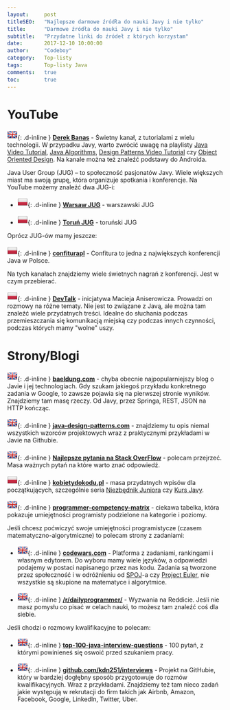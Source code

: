 ```yaml
---
layout:     post
titleSEO:	"Najlepsze darmowe źródła do nauki Javy i nie tylko"
title:      "Darmowe źródła do nauki Javy i nie tylko"
subtitle:   "Przydatne linki do źródeł z których korzystam"
date:       2017-12-10 10:00:00
author:     "Codeboy"
category:   Top-listy
tags:	    Top-listy Java
comments:   true
toc:        true
---
```


# YouTube

![Język Angielski](/img/eng.png){: .d-inline }
**[Derek Banas](https://www.youtube.com/user/derekbanas)** - Świetny kanał, z tutorialami z wielu technologii. W przypadku Javy, warto zwrócić uwagę na playlisty [Java Video Tutorial](https://www.youtube.com/playlist?list=PLE7E8B7F4856C9B19), [Java Algorithms](https://www.youtube.com/playlist?list=PLGLfVvz_LVvReUrWr94U-ZMgjYTQ538nT), [Design Patterns Video Tutorial](https://www.youtube.com/playlist?list=PLF206E906175C7E07) czy [Object Oriented Design](https://www.youtube.com/playlist?list=PLGLfVvz_LVvS5P7khyR4xDp7T9lCk9PgE). Na kanale można też znaleźć podstawy do Androida.

Java User Group (JUG) –  to społeczność pasjonatów Javy. Wiele większych miast ma swoją grupę, która organizuje spotkania i konferencje. Na YouTube możemy znaleźć dwa JUG-i:

- ![Język Polski](/img/pl.png){: .d-inline }
**[Warsaw JUG](https://www.youtube.com/channel/UC2coGyxf5x_CzJ3l4F-N-Sw)** - warszawski JUG

- ![Język Polski](/img/pl.png){: .d-inline }
**[Toruń JUG](https://www.youtube.com/channel/UCLuHypXd9ODOivs7gRpxNZg)** - toruński JUG

Oprócz JUG-ów mamy jeszcze:

![Język Polski](/img/pl.png){: .d-inline }
**[confiturapl](https://www.youtube.com/user/confiturapl)** - Confitura to jedna z największych konferencji Java w Polsce.

Na tych kanałach znajdziemy wiele świetnych nagrań z konferencji. Jest w czym przebierać.

![Język Polski](/img/pl.png){: .d-inline }
**[DevTalk](https://www.youtube.com/playlist?list=PLN2dx2pIJO6PvvvVKOXJ19y8llsL_GMn4)** - inicjatywa Macieja Aniserowicza. Prowadzi on rozmowy na różne tematy. Nie jest to związane z Javą, ale można tam znaleźć wiele przydatnych treści. Idealne do słuchania podczas przemieszczania się komunikacją miejską czy podczas innych czynności, podczas których mamy "wolne" uszy.

# Strony/Blogi

![Język Angielski](/img/eng.png){: .d-inline }
**[baeldung.com](http://www.baeldung.com/)** - chyba obecnie najpopularniejszy blog o Javie i jej technologiach. Gdy szukam jakiegoś przykładu konkretnego zadania w Google, to zawsze pojawia się na pierwszej stronie wyników. Znajdziemy tam masę rzeczy. Od Javy, przez Springa, REST, JSON na HTTP kończąc.

![Język Angielski](/img/eng.png){: .d-inline }
**[java-design-patterns.com](http://java-design-patterns.com/patterns/)** - znajdziemy tu opis niemal wszystkich wzorców projektowych wraz z praktycznymi przykładami w Javie na Githubie.

![Język Angielski](/img/eng.png){: .d-inline }
**[Najlepsze pytania na Stack OverFlow](https://stackoverflow.com/questions/tagged/java?sort=votes&pageSize=15)** - polecam przejrzeć. Masa ważnych pytań na które warto znać odpowiedź.

![Język Polski](/img/pl.png){: .d-inline }
**[kobietydokodu.pl](https://kobietydokodu.pl/kurs-javy/)** - masa przydatnych wpisów dla początkujących, szczególnie seria [Niezbędnik Juniora](https://kobietydokodu.pl/kategoria/niezbednik-juniora/) czy [Kurs Javy](https://kobietydokodu.pl/kategoria/kurs-javy/).

![Język Angielski](/img/eng.png){: .d-inline }
**[programmer-competency-matrix](http://sijinjoseph.com/programmer-competency-matrix/)** - ciekawa tabelka, która pokazuje umiejętności programisty podzielone na kategorie i poziomy.

Jeśli chcesz poćwiczyć swoje umiejętności programistycze (czasem matematyczno-algorytmiczne) to polecam strony z zadaniami:

- ![Język Angielski](/img/eng.png){: .d-inline }
**[codewars.com](https://www.codewars.com/)** - Platforma z zadaniami, rankingami i własnym edytorem. Do wyboru mamy wiele języków, a odpowiedzi podajemy w postaci napisanego przez nas kodu. Zadania są tworzone przez społeczność i w odróżnieniu od [SPOJ](http://www.spoj.com/)-a czy [Project Euler](https://projecteuler.net/), nie wszystkie są skupione na matematyce i algorytmice.

- ![Język Angielski](/img/eng.png){: .d-inline }
**[/r/dailyprogrammer/](https://www.reddit.com/r/dailyprogrammer/)** - Wyzwania na Reddicie. Jeśli nie masz pomysłu co pisać w celach nauki, to możesz tam znaleźć coś dla siebie.

Jeśli chodzi o rozmowy kwalifikacyjne to polecam:

- ![Język Angielski](/img/eng.png){: .d-inline }
**[top-100-java-interview-questions](https://career.guru99.com/top-100-core-java-interview-questions/)** - 100 pytań, z którymi powinieneś się oswoić przed szukaniem pracy.

- ![Język Angielski](/img/eng.png){: .d-inline }
**[github.com/kdn251/interviews](https://github.com/kdn251/interviews)** - Projekt na GitHubie, który w bardziej dogłębny sposób przygotowuje do rozmów kwalifikacyjnych. Wraz z przykładami. Znajdziemy też tam nieco zadań jakie występują w rekrutacji do firm takich jak Airbnb, Amazon, Facebook, Google, LinkedIn, Twitter, Uber.


